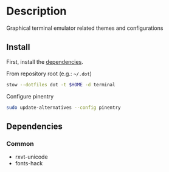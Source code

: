 <!-- vim: set colorcolumn=80: -->

# Description

Graphical terminal emulator related themes and configurations

## Install

First, install the [dependencies](#dependencies).

From repository root (e.g.: `~/.dot`)

```bash
stow --dotfiles dot -t $HOME -d terminal
```

Configure pinentry

```bash
sudo update-alternatives --config pinentry
```

## Dependencies

### Common

- rxvt-unicode
- fonts-hack
